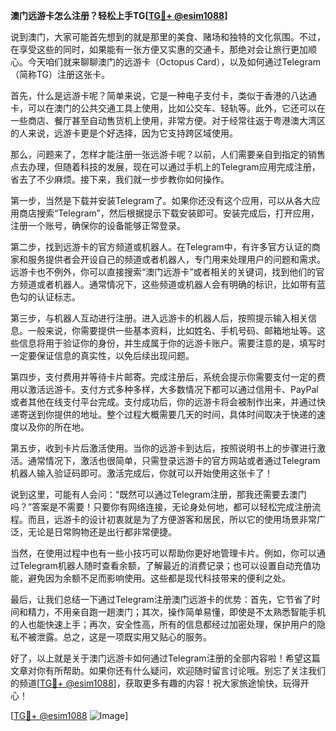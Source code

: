 **澳门远游卡怎么注册？轻松上手TG[[TG💪+ @esim1088](https://t.me/s/esim1088)]**

说到澳门，大家可能首先想到的就是那里的美食、赌场和独特的文化氛围。不过，在享受这些的同时，如果能有一张方便又实惠的交通卡，那绝对会让旅行更加顺心。今天咱们就来聊聊澳门的远游卡（Octopus Card），以及如何通过Telegram（简称TG）注册这张卡。

首先，什么是远游卡呢？简单来说，它是一种电子支付卡，类似于香港的八达通卡，可以在澳门的公共交通工具上使用，比如公交车、轻轨等。此外，它还可以在一些商店、餐厅甚至自动售货机上使用，非常方便。对于经常往返于粤港澳大湾区的人来说，远游卡更是个好选择，因为它支持跨区域使用。

那么，问题来了，怎样才能注册一张远游卡呢？以前，人们需要亲自到指定的销售点去办理，但随着科技的发展，现在可以通过手机上的Telegram应用完成注册，省去了不少麻烦。接下来，我们就一步步教你如何操作。

第一步，当然是下载并安装Telegram了。如果你还没有这个应用，可以从各大应用商店搜索“Telegram”，然后根据提示下载安装即可。安装完成后，打开应用，注册一个账号，确保你的设备能够正常登录。

第二步，找到远游卡的官方频道或机器人。在Telegram中，有许多官方认证的商家和服务提供者会开设自己的频道或者机器人，专门用来处理用户的问题和需求。远游卡也不例外，你可以直接搜索“澳门远游卡”或者相关的关键词，找到他们的官方频道或者机器人。通常情况下，这些频道或机器人会有明确的标识，比如带有蓝色勾的认证标志。

第三步，与机器人互动进行注册。进入远游卡的机器人后，按照提示输入相关信息。一般来说，你需要提供一些基本资料，比如姓名、手机号码、邮箱地址等。这些信息将用于验证你的身份，并生成属于你的远游卡账户。需要注意的是，填写时一定要保证信息的真实性，以免后续出现问题。

第四步，支付费用并等待卡片邮寄。完成注册后，系统会提示你需要支付一定的费用以激活远游卡。支付方式多种多样，大多数情况下都可以通过信用卡、PayPal或者其他在线支付平台完成。支付成功后，你的远游卡将会被制作出来，并通过快递寄送到你提供的地址。整个过程大概需要几天的时间，具体时间取决于快递的速度以及你的所在地。

第五步，收到卡片后激活使用。当你的远游卡到达后，按照说明书上的步骤进行激活。通常情况下，激活也很简单，只需登录远游卡的官方网站或者通过Telegram机器人输入验证码即可。激活完成后，你就可以开始使用这张卡了！

说到这里，可能有人会问：“既然可以通过Telegram注册，那我还需要去澳门吗？”答案是不需要！只要你有网络连接，无论身处何地，都可以轻松完成注册流程。而且，远游卡的设计初衷就是为了方便游客和居民，所以它的使用场景非常广泛，无论是日常购物还是出行都非常便捷。

当然，在使用过程中也有一些小技巧可以帮助你更好地管理卡片。例如，你可以通过Telegram机器人随时查看余额，了解最近的消费记录；也可以设置自动充值功能，避免因为余额不足而影响使用。这些都是现代科技带来的便利之处。

最后，让我们总结一下通过Telegram注册澳门远游卡的优势：首先，它节省了时间和精力，不用亲自跑一趟澳门；其次，操作简单易懂，即使是不太熟悉智能手机的人也能快速上手；再次，安全性高，所有的信息都经过加密处理，保护用户的隐私不被泄露。总之，这是一项既实用又贴心的服务。

好了，以上就是关于澳门远游卡如何通过Telegram注册的全部内容啦！希望这篇文章对你有所帮助。如果你还有什么疑问，欢迎随时留言讨论哦。别忘了关注我们的频道[[TG💪+ @esim1088](https://t.me/s/esim1088)]，获取更多有趣的内容！祝大家旅途愉快，玩得开心！

[[TG💪+ @esim1088](https://t.me/s/esim1088) ![Image](https://i.postimg.cc/4NQfJmqS/Snipaste-2025-05-13-00-14-12.png)]